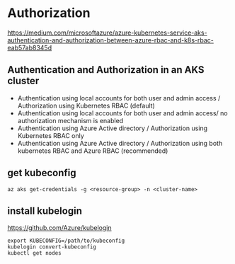 # Authorization

https://medium.com/microsoftazure/azure-kubernetes-service-aks-authentication-and-authorization-between-azure-rbac-and-k8s-rbac-eab57ab8345d

## Authentication and Authorization in an AKS cluster
- Authentication using local accounts for both user and admin access / Authorization using Kubernetes RBAC (default)
- Authentication using local accounts for both user and admin access/ no authorization mechanism is enabled
- Authentication using Azure Active directory / Authorization using Kubernetes RBAC only
- Authentication using Azure Active directory / Authorization using both kubernetes RBAC and Azure RBAC (recommended)

## get kubeconfig
```
az aks get-credentials -g <resource-group> -n <cluster-name>
```

## install kubelogin
https://github.com/Azure/kubelogin
```
export KUBECONFIG=/path/to/kubeconfig
kubelogin convert-kubeconfig
kubectl get nodes
```
